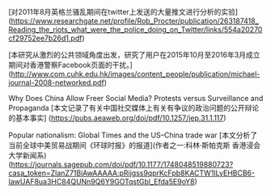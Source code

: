 [对2011年8月英格兰骚乱期间在twitter上发送的大量推文进行分析的实验]  
(https://www.researchgate.net/profile/Rob_Procter/publication/263187418_Reading_the_riots_what_were_the_police_doing_on_Twitter/links/554a20270cf29752ee7b26d1.pdf)  

[本研究从激烈的公共领域角度出发，研究了用户在2015年10月至2016年3月成立期间对香港警察Facebook页面的干扰。]  
(http://www.com.cuhk.edu.hk/images/content_people/publication/michael-journal-2008-networked.pdf)  

Why Does China Allow Freer Social Media? Protests versus Surveillance and Propaganda 
[本文记录了有关中国社交媒体上有关有争议的政治问题的公开辩论的基本事实]
(https://pubs.aeaweb.org/doi/pdf/10.1257/jep.31.1.117)

Popular nationalism: Global Times and the US–China trade war
[本文分析了当前全球中美贸易战期间《环球时报》的报道](作者之一:科林·斯帕克斯 香港浸会大学新闻系)
(https://journals.sagepub.com/doi/pdf/10.1177/1748048519880723?casa_token=ZlanZ71BiAwAAAAA:pRijgss9qprKcFpb8KACTW1ILyEHBCB6-IawUAF8ua3HC84QUNn9Q6Y9GOTqstGbl_Efda5E9oY8)
